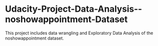 # Udacity-Project-Data-Analysis--noshowappointment-Dataset
This project includes data wrangling and Exploratory Data Analysis of the noshowappointment dataset.
